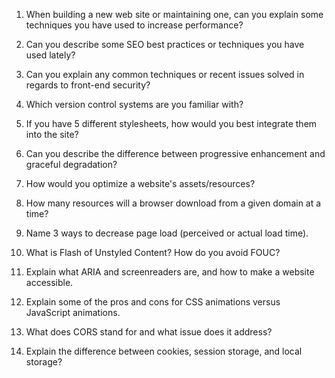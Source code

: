 1) When building a new web site or maintaining one, can you explain some techniques you have used to increase performance?  

1) Can you describe some SEO best practices or techniques you have used lately?  

1) Can you explain any common techniques or recent issues solved in regards to front-end security?  

1) Which version control systems are you familiar with?  

1) If you have 5 different stylesheets, how would you best integrate them into the site?  

1) Can you describe the difference between progressive enhancement and graceful degradation?  

1) How would you optimize a website's assets/resources?  

1) How many resources will a browser download from a given domain at a time?  

1) Name 3 ways to decrease page load (perceived or actual load time).  

1) What is Flash of Unstyled Content? How do you avoid FOUC?  

1) Explain what ARIA and screenreaders are, and how to make a website accessible.  

1) Explain some of the pros and cons for CSS animations versus JavaScript animations.  

1) What does CORS stand for and what issue does it address?  

1) Explain the difference between cookies, session storage, and local storage?  
